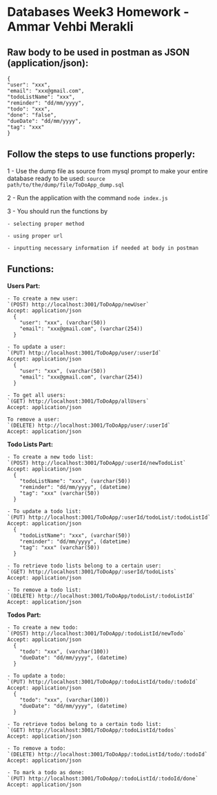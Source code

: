 # Databases Week3 Homework - Ammar Vehbi Merakli

## Raw body to be used in postman as JSON (application/json):

```
{
"user": "xxx",
"email": "xxx@gmail.com",
"todoListName": "xxx",
"reminder": "dd/mm/yyyy",
"todo": "xxx",
"done": "false",
"dueDate": "dd/mm/yyyy",
"tag": "xxx"
}
```

## Follow the steps to use functions properly:

1 - Use the dump file as source from mysql prompt to make your entire database ready to be used:
`source path/to/the/dump/file/ToDoApp_dump.sql`

2 - Run the application with the command `node index.js`

3 - You should run the functions by

    - selecting proper method

    - using proper url

    - inputting necessary information if needed at body in postman

## Functions:

**Users Part:**

    - To create a new user:
    `(POST) http://localhost:3001/ToDoApp/newUser`
    Accept: application/json
      {
        "user": "xxx", (varchar(50))
        "email": "xxx@gmail.com", (varchar(254))
      }

    - To update a user:
    `(PUT) http://localhost:3001/ToDoApp/user/:userId`
    Accept: application/json
      {
        "user": "xxx", (varchar(50))
        "email": "xxx@gmail.com", (varchar(254))
      }

    - To get all users:
    `(GET) http://localhost:3001/ToDoApp/allUsers`
    Accept: application/json

    To remove a user:
    `(DELETE) http://localhost:3001/ToDoApp/user/:userId`
    Accept: application/json

**Todo Lists Part:**

    - To create a new todo list:
    `(POST) http://localhost:3001/ToDoApp/:userId/newTodoList`
    Accept: application/json
      {
        "todoListName": "xxx", (varchar(50))
        "reminder": "dd/mm/yyyy", (datetime)
        "tag": "xxx" (varchar(50))
      }

    - To update a todo list:
    `(PUT) http://localhost:3001/ToDoApp/:userId/todoList/:todoListId`
    Accept: application/json
      {
        "todoListName": "xxx", (varchar(50))
        "reminder": "dd/mm/yyyy", (datetime)
        "tag": "xxx" (varchar(50))
      }

    - To retrieve todo lists belong to a certain user:
    `(GET) http://localhost:3001/ToDoApp/:userId/todoLists`
    Accept: application/json

    - To remove a todo list:
    `(DELETE) http://localhost:3001/ToDoApp/todoList/:todoListId`
    Accept: application/json

**Todos Part:**

    - To create a new todo:
    `(POST) http://localhost:3001/ToDoApp/:todoListId/newTodo`
    Accept: application/json
      {
        "todo": "xxx", (varchar(100))
        "dueDate": "dd/mm/yyyy", (datetime)
      }

    - To update a todo:
    `(PUT) http://localhost:3001/ToDoApp/:todoListId/todo/:todoId`
    Accept: application/json
      {
        "todo": "xxx", (varchar(100))
        "dueDate": "dd/mm/yyyy", (datetime)
      }

    - To retrieve todos belong to a certain todo list:
    `(GET) http://localhost:3001/ToDoApp/:todoListId/todos`
    Accept: application/json

    - To remove a todo:
    `(DELETE) http://localhost:3001/ToDoApp/:todoListId/todo/:todoId`
    Accept: application/json

    - To mark a todo as done:
    `(PUT) http://localhost:3001/ToDoApp/:todoListId/:todoId/done`
    Accept: application/json
